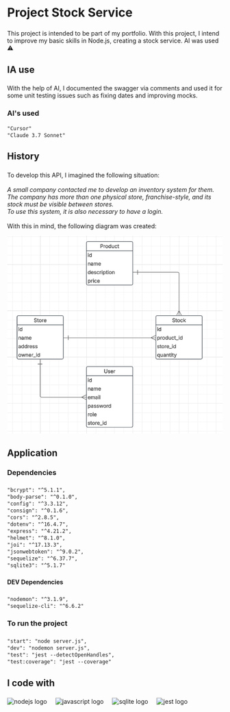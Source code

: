<h1 align="left">Project Stock Service</h1>

###

<p align="left">This project is intended to be part of my portfolio. With this project, I intend to improve my basic skills in Node.js, creating a stock service. AI was used ⚠️</p>

###

<h2 align="left">IA use</h2>

###

<p>With the help of AI, I documented the swagger via comments and used it for some unit testing issues such as fixing dates and improving mocks.</p>

###

<h3 align="left">AI's used</h3>

    "Cursor"
    "Claude 3.7 Sonnet"

###

<h2 align="left">History</h2>

###

<p align="left">To develop this API, I imagined the following situation:<br><br><i>A small company contacted me to develop an inventory system for them.</i><br><i>The company has more than one physical store, franchise-style, and its stock must be visible between stores.</i><br><i>To use this system, it is also necessary to have a login.</i><br><br>With this in mind, the following diagram was created:</p>

![](./image/er.png)

###

<h2 align="left">Application</h2>

###

<h3 align="left">Dependencies</h3>

###

    "bcrypt": "^5.1.1",
    "body-parse": "^0.1.0",
    "config": "^3.3.12",
    "consign": "^0.1.6",
    "cors": "^2.8.5",
    "dotenv": "^16.4.7",
    "express": "^4.21.2",
    "helmet": "^8.1.0",
    "joi": "^17.13.3",
    "jsonwebtoken": "^9.0.2",
    "sequelize": "^6.37.7",
    "sqlite3": "^5.1.7"

###

<h4 align="left">DEV Dependencies</h4>

###

    "nodemon": "^3.1.9",
    "sequelize-cli": "^6.6.2"

###

<h3 align="left">To run the project</h3>

###

    "start": "node server.js",
    "dev": "nodemon server.js",
    "test": "jest --detectOpenHandles",
    "test:coverage": "jest --coverage"

###

<h2 align="left">I code with</h2>

###

<div align="left">
  <img src="https://cdn.jsdelivr.net/gh/devicons/devicon/icons/nodejs/nodejs-original.svg" height="40" alt="nodejs logo"  />
  <img width="12" />
  <img src="https://cdn.jsdelivr.net/gh/devicons/devicon/icons/javascript/javascript-original.svg" height="40" alt="javascript logo"  />
  <img width="12" />
  <img src="https://cdn.jsdelivr.net/gh/devicons/devicon/icons/sqlite/sqlite-original.svg" height="40" alt="sqlite logo"  />
  <img width="12" />
  <img src="https://cdn.jsdelivr.net/gh/devicons/devicon/icons/jest/jest-plain.svg" height="40" alt="jest logo"  />
</div>

###
